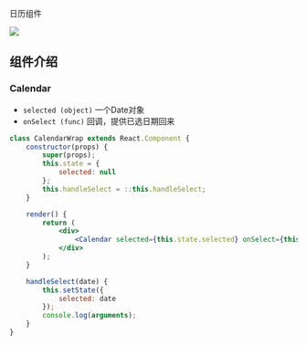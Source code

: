 日历组件

![](http://7xlnio.com1.z0.glb.clouddn.com/16-7-29/46885177.jpg)

## 组件介绍

### Calendar

- `selected (object)` 一个Date对象
- `onSelect (func)` 回调，提供已选日期回来

```jsx
class CalendarWrap extends React.Component {
    constructor(props) {
        super(props);
        this.state = {
            selected: null
        };
        this.handleSelect = ::this.handleSelect;
    }

    render() {
        return (
            <div>
                <Calendar selected={this.state.selected} onSelect={this.handleSelect}/>
            </div>
        );
    }

    handleSelect(date) {
        this.setState({
            selected: date
        });
        console.log(arguments);
    }
}
```